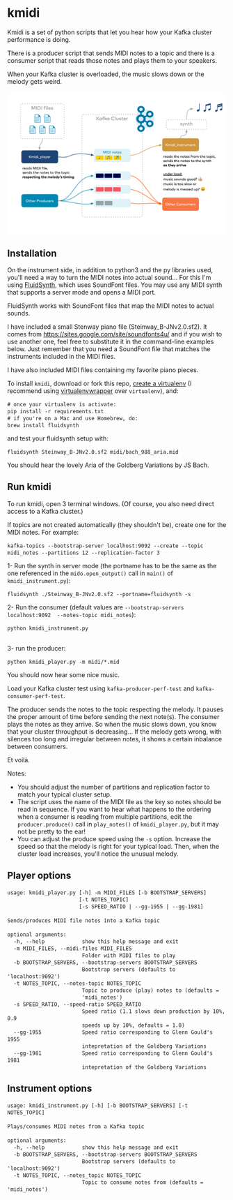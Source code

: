 # kmidi

Kmidi is a set of python scripts that let you hear how your Kafka cluster performance is doing. 

There is a producer script that sends MIDI notes to a topic and there is a consumer script that reads those notes and plays them to your speakers.

When your Kafka cluster is overloaded, the music slows down or the melody gets weird. 

![diagram](kmidi.png)

## Installation

On the instrument side, in addition to python3 and the py libraries used, you'll need a way to turn the MIDI notes into actual sound... For this I'm using <a href='http://www.fluidsynth.org/'>FluidSynth</a>, which uses SoundFont files. You may use any MIDI synth that supports a server mode and opens a MIDI port.

FluidSynth works with SoundFont files that map the MIDI notes to actual sounds. 

I have included a small Stenway piano file (Steinway_B-JNv2.0.sf2). It comes from https://sites.google.com/site/soundfonts4u/ and if you wish to use another one, feel free to substitute it in the command-line examples below. Just remember that you need a SoundFont file that matches the instruments included in the MIDI files.

I have also included MIDI files containing my favorite piano pieces.

To install `kmidi`, download or fork this repo, <a href='https://virtualenv.pypa.io/en/latest/'>create a virtualenv</a> (I recommend using <a href='https://pypi.org/project/virtualenvwrapper/'>virtualenvwrapper</a> over `virtualenv`), and:

```
# once your virtualenv is activate:
pip install -r requirements.txt
# if you're on a Mac and use Homebrew, do: 
brew install fluidsynth
```

and test your fluidsynth setup with:

```
fluidsynth Steinway_B-JNv2.0.sf2 midi/bach_988_aria.mid
``` 

You should hear the lovely Aria of the Goldberg Variations by JS Bach.


## Run kmidi

To run kmidi, open 3 terminal windows. (Of course, you also need direct access to a Kafka cluster.)

If topics are not created automatically (they shouldn't be), create one for the MIDI notes. For example:
```
kafka-topics --bootstrap-server localhost:9092 --create --topic midi_notes --partitions 12 --replication-factor 3
```

1- Run the synth in server mode (the portname has to be the same as the one referenced in the `mido.open_output()` call in `main()` of `kmidi_instrument.py`):
```
fluidsynth ./Steinway_B-JNv2.0.sf2 --portname=fluidsynth -s
```
 
2- Run the consumer (default values are `--bootstrap-servers localhost:9092  --notes-topic midi_notes`):
```
python kmidi_instrument.py 
 
```
3- run the producer:
```
python kmidi_player.py -m midi/*.mid
```

You should now hear some nice music. 

Load your Kafka cluster test using `kafka-producer-perf-test` and `kafka-consumer-perf-test`.

The producer sends the notes to the topic respecting the melody. It pauses the proper amount of time before sending the next note(s). The consumer plays the notes as they arrive. So when the music slows down, you know that your cluster throughput is decreasing... If the melody gets wrong, with silences too long  and irregular between notes, it shows a certain inbalance between consumers. 

Et voilà.

Notes: 
- You should adjust the number of partitions and replication factor to match your typical cluster setup.
- The script uses the name of the MIDI file as the key so notes should be read in sequence. If you want to hear what happens to the ordering when a consumer is reading from multiple partitions, edit the `producer.produce()` call in `play_notes()` of `kmidi_player.py`, but it may not be pretty to the ear!
- You can adjust the produce speed using the `-s` option. Increase the speed so that the melody is right for your typical load. Then, when the cluster load increases, you'll notice the unusual melody.

## Player options

```
usage: kmidi_player.py [-h] -m MIDI_FILES [-b BOOTSTRAP_SERVERS]
                       [-t NOTES_TOPIC]
                       [-s SPEED_RATIO | --gg-1955 | --gg-1981]

Sends/produces MIDI file notes into a Kafka topic

optional arguments:
  -h, --help            show this help message and exit
  -m MIDI_FILES, --midi-files MIDI_FILES
                        Folder with MIDI files to play
  -b BOOTSTRAP_SERVERS, --bootstrap-servers BOOTSTRAP_SERVERS
                        Bootstrap servers (defaults to 'localhost:9092')
  -t NOTES_TOPIC, --notes-topic NOTES_TOPIC
                        Topic to produce (play) notes to (defaults =
                        'midi_notes')
  -s SPEED_RATIO, --speed-ratio SPEED_RATIO
                        Speed ratio (1.1 slows down production by 10%, 0.9
                        speeds up by 10%, defaults = 1.0)
  --gg-1955             Speed ratio corresponding to Glenn Gould's 1955
                        intepretation of the Goldberg Variations
  --gg-1981             Speed ratio corresponding to Glenn Gould's 1981
                        intepretation of the Goldberg Variations
```

## Instrument options

```
usage: kmidi_instrument.py [-h] [-b BOOTSTRAP_SERVERS] [-t NOTES_TOPIC]

Plays/consumes MIDI notes from a Kafka topic

optional arguments:
  -h, --help            show this help message and exit
  -b BOOTSTRAP_SERVERS, --bootstrap-servers BOOTSTRAP_SERVERS
                        Bootstrap servers (defaults to 'localhost:9092')
  -t NOTES_TOPIC, --notes_topic NOTES_TOPIC
                        Topic to consume notes from (defaults = 'midi_notes')
```
